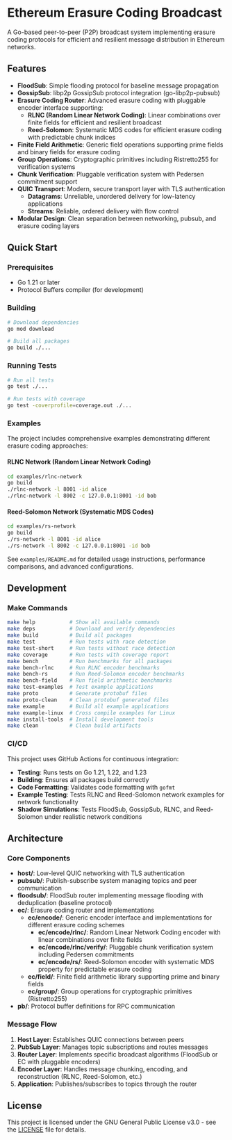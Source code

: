 # Ethereum Erasure Coding Broadcast

A Go-based peer-to-peer (P2P) broadcast system implementing erasure coding protocols for efficient and resilient message distribution in Ethereum networks.

## Features

- **FloodSub**: Simple flooding protocol for baseline message propagation
- **GossipSub**: libp2p GossipSub protocol integration (go-libp2p-pubsub)
- **Erasure Coding Router**: Advanced erasure coding with pluggable encoder interface supporting:
  - **RLNC (Random Linear Network Coding)**: Linear combinations over finite fields for efficient and resilient broadcast
  - **Reed-Solomon**: Systematic MDS codes for efficient erasure coding with predictable chunk indices
- **Finite Field Arithmetic**: Generic field operations supporting prime fields and binary fields for erasure coding
- **Group Operations**: Cryptographic primitives including Ristretto255 for verification systems
- **Chunk Verification**: Pluggable verification system with Pedersen commitment support
- **QUIC Transport**: Modern, secure transport layer with TLS authentication
  - **Datagrams**: Unreliable, unordered delivery for low-latency applications
  - **Streams**: Reliable, ordered delivery with flow control
- **Modular Design**: Clean separation between networking, pubsub, and erasure coding layers

## Quick Start

### Prerequisites

- Go 1.21 or later
- Protocol Buffers compiler (for development)

### Building

```bash
# Download dependencies
go mod download

# Build all packages
go build ./...
```

### Running Tests

```bash
# Run all tests
go test ./...

# Run tests with coverage
go test -coverprofile=coverage.out ./...
```

### Examples

The project includes comprehensive examples demonstrating different erasure coding approaches:

#### RLNC Network (Random Linear Network Coding)
```bash
cd examples/rlnc-network
go build
./rlnc-network -l 8001 -id alice
./rlnc-network -l 8002 -c 127.0.0.1:8001 -id bob
```

#### Reed-Solomon Network (Systematic MDS Codes)
```bash
cd examples/rs-network
go build
./rs-network -l 8001 -id alice
./rs-network -l 8002 -c 127.0.0.1:8001 -id bob
```

See `examples/README.md` for detailed usage instructions, performance comparisons, and advanced configurations.

## Development

### Make Commands

```bash
make help           # Show all available commands
make deps           # Download and verify dependencies
make build          # Build all packages
make test           # Run tests with race detection
make test-short     # Run tests without race detection
make coverage       # Run tests with coverage report
make bench          # Run benchmarks for all packages
make bench-rlnc     # Run RLNC encoder benchmarks
make bench-rs       # Run Reed-Solomon encoder benchmarks
make bench-field    # Run field arithmetic benchmarks
make test-examples  # Test example applications
make proto          # Generate protobuf files
make proto-clean    # Clean protobuf generated files
make example        # Build all example applications
make example-linux  # Cross compile examples for Linux
make install-tools  # Install development tools
make clean          # Clean build artifacts
```

### CI/CD

This project uses GitHub Actions for continuous integration:

- **Testing**: Runs tests on Go 1.21, 1.22, and 1.23
- **Building**: Ensures all packages build correctly
- **Code Formatting**: Validates code formatting with `gofmt`
- **Example Testing**: Tests RLNC and Reed-Solomon network examples for network functionality
- **Shadow Simulations**: Tests FloodSub, GossipSub, RLNC, and Reed-Solomon under realistic network conditions

## Architecture

### Core Components

- **host/**: Low-level QUIC networking with TLS authentication
- **pubsub/**: Publish-subscribe system managing topics and peer communication
- **floodsub/**: FloodSub router implementing message flooding with deduplication (baseline protocol)
- **ec/**: Erasure coding router and implementations
  - **ec/encode/**: Generic encoder interface and implementations for different erasure coding schemes
    - **ec/encode/rlnc/**: Random Linear Network Coding encoder with linear combinations over finite fields
    - **ec/encode/rlnc/verify/**: Pluggable chunk verification system including Pedersen commitments
    - **ec/encode/rs/**: Reed-Solomon encoder with systematic MDS property for predictable erasure coding
  - **ec/field/**: Finite field arithmetic library supporting prime and binary fields
  - **ec/group/**: Group operations for cryptographic primitives (Ristretto255)
- **pb/**: Protocol buffer definitions for RPC communication

### Message Flow

1. **Host Layer**: Establishes QUIC connections between peers
2. **PubSub Layer**: Manages topic subscriptions and routes messages
3. **Router Layer**: Implements specific broadcast algorithms (FloodSub or EC with pluggable encoders)
4. **Encoder Layer**: Handles message chunking, encoding, and reconstruction (RLNC, Reed-Solomon, etc.)
5. **Application**: Publishes/subscribes to topics through the router

## License

This project is licensed under the GNU General Public License v3.0 - see the [LICENSE](LICENSE) file for details.
